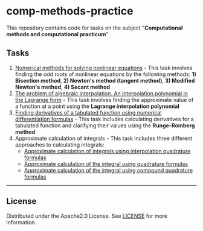 # comp-methods-practice
This repository contains code for tasks on the subject "**Computational methods and computational practicum**" 
## Tasks
1. [Numerical methods for solving nonlinear equations](https://github.com/egor-shishkarev/comp-methods-practice/tree/main/NonlinearEquations) - This task involves finding the odd roots of nonlinear equations by the following methods: **1) Bisection method**, **2) Newton's method (tangent method)**, **3) Modified Newton's method**, **4) Secant method**
2. [The problem of algebraic interpolation. An interpolation polynomial in the Lagrange form](https://github.com/egor-shishkarev/comp-methods-practice/tree/main/AlgebraicInterpolation) - This task involves finding the approximate value of a function at a point using the **Lagrange interpolation polynomial**
3. [Finding derivatives of a tabulated function using numerical differentiation formulas](https://github.com/egor-shishkarev/comp-methods-practice/tree/main/NumericalDifferentiation) - This task includes calculating derivatives for a tabulated function and clarifying their values using the **Runge-Romberg method**
4. Approximate calculation of integrals - This task includes three different approaches to calculating integrals:
   - [Approximate calculation of integrals using interpolation quadrature formulas](https://github.com/egor-shishkarev/comp-methods-practice/tree/main/IntegralsCalculation)
   - [Approximate calculation of the integral using quadrature formulas](https://github.com/egor-shishkarev/comp-methods-practice/tree/main/intergrationFormulas)
   - [Approximate calculation of the integral using compound quadrature formulas](https://github.com/egor-shishkarev/comp-methods-practice/tree/main/CompoundQuadratureFormulas)
---
## License
Distributed under the Apache2.0 License. See [LICENSE](https://github.com/egor-shishkarev/comp-methods-practice/blob/main/LICENSE) for more information.
